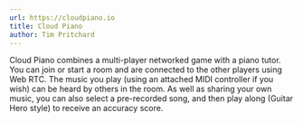 ```yaml
---
url: https://cloudpiano.io
title: Cloud Piano
author: Tim Pritchard
---
```


Cloud Piano combines a multi-player networked game with a piano tutor. You can join or start a room and are connected to the other players using Web RTC. The music you play (using an attached MIDI controller if you wish) can be heard by others in the room. As well as sharing your own music, you can also select a pre-recorded song, and then play along (Guitar Hero style) to receive an accuracy score.
